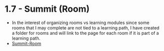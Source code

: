 # 1.7 - Summit (Room)

- In the interest of organizing rooms vs learning modules since some rooms that I may complete are not tied to a learning path, I have created a folder for rooms and will link to the page for each room if it is part of a learning path.
- [Summit-Room](//docs/TryHackMe/SOC%20Level%201/Rooms/Summit-Room)
